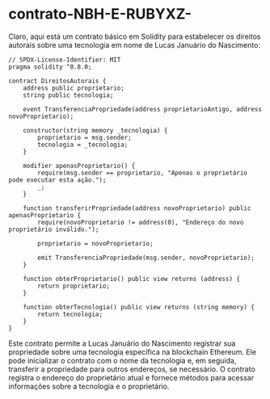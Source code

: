 # contrato-NBH-E-RUBYXZ-
Claro, aqui está um contrato básico em Solidity para estabelecer os direitos autorais sobre uma tecnologia em nome de Lucas Januário do Nascimento:

```solidity
// SPDX-License-Identifier: MIT
pragma solidity ^0.8.0;

contract DireitosAutorais {
    address public proprietario;
    string public tecnologia;
    
    event TransferenciaPropriedade(address proprietarioAntigo, address novoProprietario);

    constructor(string memory _tecnologia) {
        proprietario = msg.sender;
        tecnologia = _tecnologia;
    }

    modifier apenasProprietario() {
        require(msg.sender == proprietario, "Apenas o proprietário pode executar esta ação.");
        _;
    }

    function transferirPropriedade(address novoProprietario) public apenasProprietario {
        require(novoProprietario != address(0), "Endereço do novo proprietário inválido.");

        proprietario = novoProprietario;

        emit TransferenciaPropriedade(msg.sender, novoProprietario);
    }
    
    function obterProprietario() public view returns (address) {
        return proprietario;
    }

    function obterTecnologia() public view returns (string memory) {
        return tecnologia;
    }
}
```

Este contrato permite a Lucas Januário do Nascimento registrar sua propriedade sobre uma tecnologia específica na blockchain Ethereum. Ele pode inicializar o contrato com o nome da tecnologia e, em seguida, transferir a propriedade para outros endereços, se necessário. O contrato registra o endereço do proprietário atual e fornece métodos para acessar informações sobre a tecnologia e o proprietário.
